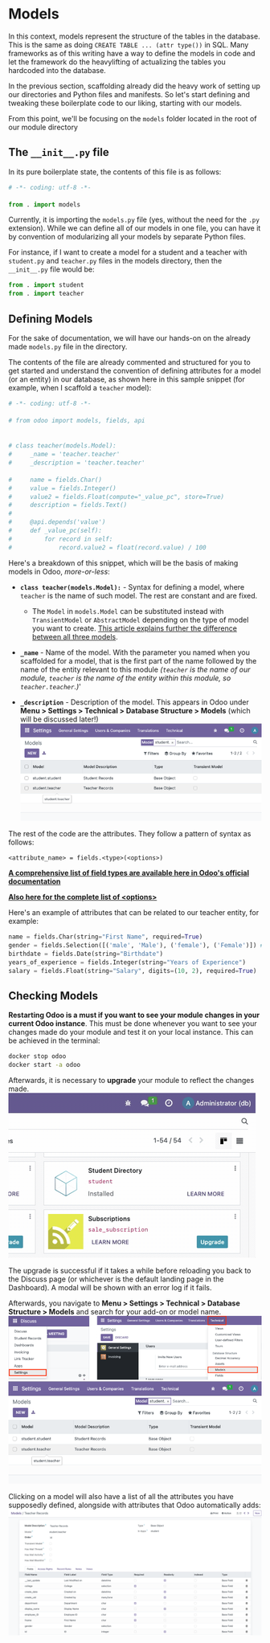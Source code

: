 # Models
In this context, models represent the structure of the tables in the database. This is the same as doing `CREATE TABLE ... (attr type())` in SQL. Many frameworks as of this writing have a way to define the models in code and let the framework do the heavylifting of actualizing the tables you hardcoded into the database.

In the previous section, scaffolding already did the heavy work of setting up our directories and Python files and manifests. So let's start defining and tweaking these boilerplate code to our liking, starting with our models.

From this point, we'll be focusing on the `models` folder located in the root of our module directory

## The `__init__.py` file
In its pure boilerplate state, the contents of this file is as follows:

````python
# -*- coding: utf-8 -*-

from . import models
````

Currently, it is importing the `models.py` file (yes, without the need for the `.py` extension). While we can define all of our models in one file, you can have it by convention of modularizing all your models by separate Python files.

For instance, if I want to create a model for a student and a teacher with `student.py` and `teacher.py` files in the models directory, then the `__init__.py` file would be:

````python
from . import student
from . import teacher
````

## Defining Models
For the sake of documentation, we will have our hands-on on the already made `models.py` file in the directory.

The contents of the file are already commented and structured for you to get started and understand the convention of defining attributes for a model (or an entity) in our database, as shown here in this sample snippet (for example, when I scaffold a `teacher` model):

````python
# -*- coding: utf-8 -*-

# from odoo import models, fields, api


# class teacher(models.Model):
#     _name = 'teacher.teacher'
#     _description = 'teacher.teacher'

#     name = fields.Char()
#     value = fields.Integer()
#     value2 = fields.Float(compute="_value_pc", store=True)
#     description = fields.Text()
#
#     @api.depends('value')
#     def _value_pc(self):
#         for record in self:
#             record.value2 = float(record.value) / 100
````

Here's a breakdown of this snippet, which will be the basis of making models in Odoo, *more-or-less*:

* **`class teacher(models.Model):`** - Syntax for defining a model, where `teacher` is the name of such model. The rest are constant and are fixed.

    * The `Model` in `models.Model` can be substituted instead with `TransientModel` or `AbstractModel` depending on the type of model you want to create. [This article explains further the difference between all three models](https://medium.com/@ahmedmuhumed/model-types-in-odoo-model-vs-transientmodel-vs-abstractmodel-47526091b386).

* **`_name`** - Name of the model. With the parameter you named when you scaffolded for a model, that is the first part of the name followed by the name of the entity relevant to this module *(`teacher` is the name of our module, `teacher` is the name of the entity within this module, so `teacher.teacher`.)*'

* **`_description`** - Description of the model. This appears in Odoo under **Menu > Settings > Technical > Database Structure > Models** (which will be discussed later!)
![Screenshot](../img/modeldescshow.png)

The rest of the code are the attributes. They follow a pattern of syntax as follows:
````
<attribute_name> = fields.<type>(<options>)
````

**[A comprehensive list of field types are available here in Odoo's official documentation](https://odoo-development.readthedocs.io/en/latest/dev/py/fields.html)**

**[Also here for the complete list of <options\>](https://odoo-new-api-guide-line.readthedocs.io/en/latest/fields.html)**

Here's an example of attributes that can be related to our teacher entity, for example:
````python
name = fields.Char(string="First Name", required=True)
gender = fields.Selection([('male', 'Male'), ('female'), ('Female')]) # did not hardcode 'required=True', which means this attribute is optional
birthdate = fields.Date(string="Birthdate")
years_of_experience = fields.Integer(string="Years of Experience")
salary = fields.Float(string="Salary", digits=(10, 2), required=True)
````

## Checking Models
**Restarting Odoo is a must if you want to see your module changes in your current Odoo instance**. This must be done whenever you want to see your changes made do your module and test it on your local instance. This can be achieved in the terminal:
```bash
docker stop odoo
docker start -a odoo
```
Afterwards, it is necessary to **upgrade** your module to reflect the changes made.
![Screenshot](../img/upgrademodule.gif)

The upgrade is successful if it takes a while before reloading you back to the Discuss page (or whichever is the default landing page in the Dashboard). A modal will be shown with an error log if it fails.

Afterwards, you navigate to **Menu > Settings > Technical > Database Structure > Models** and search for your add-on or model name.
![Screenshot](../img/tomodels.png)
![Screenshot](../img/modeldescshow.png)

Clicking on a model will also have a list of all the attributes you have supposedly defined, alongside with attributes that Odoo automatically adds:
![Screenshot](../img/onemodelview.png)
